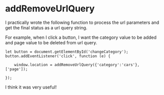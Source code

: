 # addRemoveUrlQuery

I practically wrote the following function to process the url parameters and get the final status as a url query string.

For example, when I click a button, I want the category value to be added and page value to be deleted from url query.

    let button = document.getElementById('changeCategory');
    button.addEventListener('click', function (e) {

        window.location = addRemoveUrlQuery({'category':'cars'}, ['page']);

    });

I think it was very useful!
